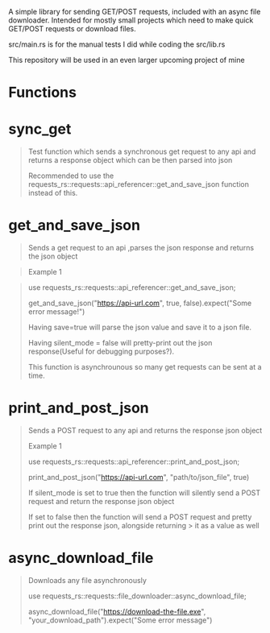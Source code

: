 A simple library for sending GET/POST requests, included with an async file downloader. Intended for mostly small projects which need to make quick GET/POST requests or download files.

src/main.rs is for the manual tests I did while coding the src/lib.rs

This repository will be used in an even larger upcoming project of mine


# Functions 

# sync_get
>
> Test function which sends a synchronous get request to any api and returns a response object which can be then parsed into json
>
> Recommended to use the requests_rs::requests::api_referencer::get_and_save_json function instead of this.

# get_and_save_json
>
> Sends a get request to an api ,parses the json response and returns the json object

> Example 1

> use requests_rs::requests::api_referencer::get_and_save_json;
>
> get_and_save_json("https://api-url.com", true, false).expect("Some error message!")
>
>Having save=true will parse the json value and save it to a json file. 
>
>Having silent_mode = false will pretty-print out the json response(Useful for debugging purposes?).
>
>This function is asynchrounous so many get requests can be sent at a time.

# print_and_post_json
>
> Sends a POST request to any api and returns the response json object
>
> Example 1
>
> use requests_rs::requests::api_referencer::print_and_post_json;
>
> print_and_post_json("https://api-url.com", "path/to/json_file", true)
>
> If silent_mode is set to true then the function will silently send a POST request and return the response json object
>
> If set to false then the function will send a POST request and pretty print out the response json, alongside returning > it as a value as well

# async_download_file 
>
> Downloads any file asynchronously
>
> use requests_rs::requests::file_downloader::async_download_file;
>
> async_download_file("https://download-the-file.exe", "your_download_path").expect("Some error message")
